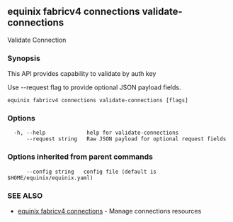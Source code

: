 ## equinix fabricv4 connections validate-connections

Validate Connection

### Synopsis

This API provides capability to validate by auth key

Use --request flag to provide optional JSON payload fields.

```
equinix fabricv4 connections validate-connections [flags]
```

### Options

```
  -h, --help             help for validate-connections
      --request string   Raw JSON payload for optional request fields
```

### Options inherited from parent commands

```
      --config string   config file (default is $HOME/equinix/equinix.yaml)
```

### SEE ALSO

* [equinix fabricv4 connections](equinix_fabricv4_connections.md)	 - Manage connections resources

